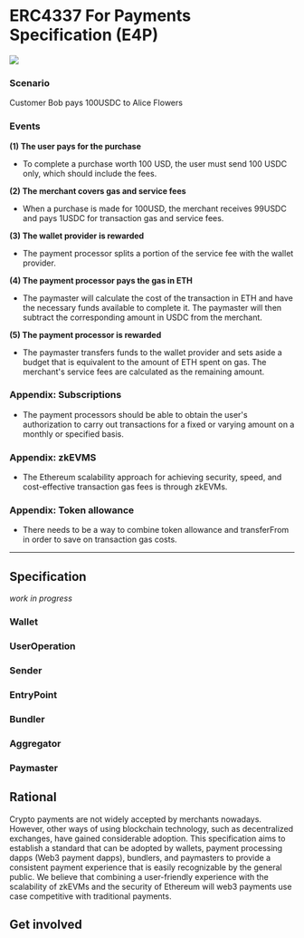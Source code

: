 
# ERC4337 For Payments Specification (E4P)

![](https://i.imgur.com/uKSXryT.png)
### Scenario
Customer Bob pays 100USDC to Alice Flowers

### Events

**(1) The user pays for the purchase**

- To complete a purchase worth 100 USD, the user must send 100 USDC only, which should include the fees.

**(2) The merchant covers gas and service fees**

- When a purchase is made for 100USD, the merchant receives 99USDC and pays 1USDC for transaction gas and service fees.

**(3) The wallet provider is rewarded**

- The payment processor splits a portion of the service fee with the wallet provider.

 **(4)  The payment processor pays the gas in ETH**

- The paymaster will calculate the cost of the transaction in ETH and have the necessary funds available to complete it. The paymaster will then subtract the corresponding amount in USDC from the merchant.

**(5) The payment processor is rewarded**

- The paymaster transfers funds to the wallet provider and sets aside a budget that is equivalent to the amount of ETH spent on gas. The merchant's service fees are calculated as the remaining amount.

### Appendix: Subscriptions

- The payment processors should be able to obtain the user's authorization to carry out transactions for a fixed or varying amount on a monthly or specified basis.

### Appendix: zkEVMS

- The Ethereum scalability approach for achieving security, speed, and cost-effective transaction gas fees is through zkEVMs.

### Appendix: Token allowance

- There needs to be a way to combine token allowance and transferFrom in order to save on transaction gas costs.

---

## Specification
*work in progress*
### Wallet

### UserOperation 

### Sender

### EntryPoint

### Bundler 

### Aggregator

### Paymaster

## Rational
Crypto payments are not widely accepted by merchants nowadays. However, other ways of using blockchain technology, such as decentralized exchanges, have gained considerable adoption.
This specification aims to establish a standard that can be adopted by wallets, payment processing dapps (Web3 payment dapps), bundlers, and paymasters to provide a consistent payment experience that is easily recognizable by the general public.
We believe that combining a user-friendly experience with the scalability of zkEVMs and the security of Ethereum will web3 payments use case competitive with traditional payments.

## Get involved



